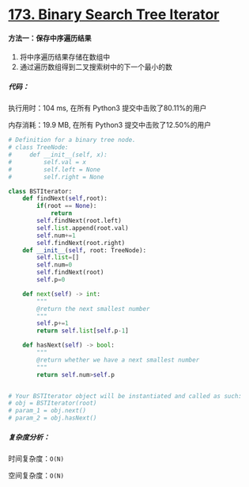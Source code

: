 # [173. Binary Search Tree Iterator](https://leetcode-cn.com/problems/binary-search-tree-iterator/)

#### 方法一：保存中序遍历结果

1. 将中序遍历结果存储在数组中
2. 通过遍历数组得到二叉搜索树中的下一个最小的数

##### 代码：

执行用时：104 ms, 在所有 Python3 提交中击败了80.11%的用户

内存消耗：19.9 MB, 在所有 Python3 提交中击败了12.50%的用户

```python
# Definition for a binary tree node.
# class TreeNode:
#     def __init__(self, x):
#         self.val = x
#         self.left = None
#         self.right = None

class BSTIterator:
    def findNext(self,root):
        if(root == None):
            return 
        self.findNext(root.left)
        self.list.append(root.val)
        self.num+=1
        self.findNext(root.right)
    def __init__(self, root: TreeNode):
        self.list=[]
        self.num=0
        self.findNext(root)
        self.p=0

    def next(self) -> int:
        """
        @return the next smallest number
        """
        self.p+=1
        return self.list[self.p-1]

    def hasNext(self) -> bool:
        """
        @return whether we have a next smallest number
        """
        return self.num>self.p


# Your BSTIterator object will be instantiated and called as such:
# obj = BSTIterator(root)
# param_1 = obj.next()
# param_2 = obj.hasNext()
```

##### 复杂度分析：

时间复杂度：`O(N)`

空间复杂度：`O(N)`